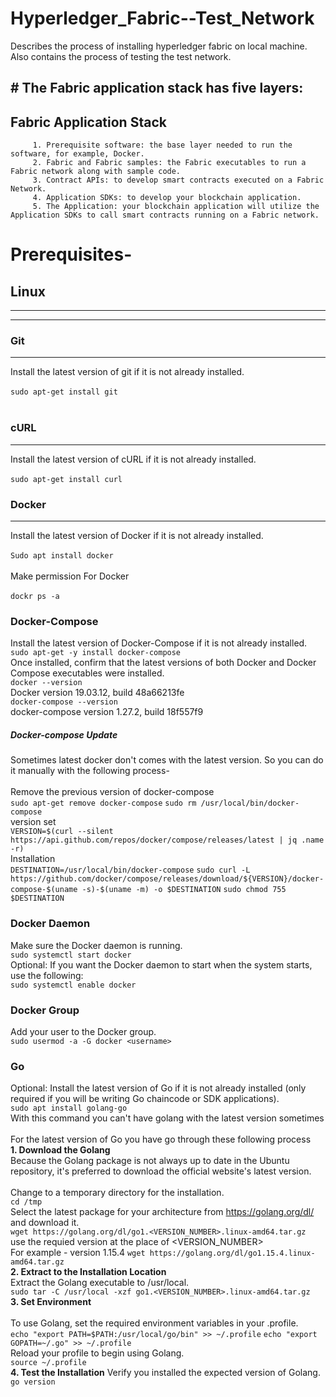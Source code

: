 # Hyperledger_Fabric--Test_Network
 Describes the process of installing hyperledger fabric on local machine. Also contains the process of testing the test network.
 
## # The Fabric application stack has five layers:

 ## Fabric Application Stack
         1. Prerequisite software: the base layer needed to run the software, for example, Docker.
         2. Fabric and Fabric samples: the Fabric executables to run a Fabric network along with sample code.
         3. Contract APIs: to develop smart contracts executed on a Fabric Network.
         4. Application SDKs: to develop your blockchain application.
         5. The Application: your blockchain application will utilize the Application SDKs to call smart contracts running on a Fabric network.
 
# Prerequisites-
## **Linux**
------------
---
### Git
---
Install the latest version of git if it is not already installed.<br>
<br>
`sudo apt-get install git`
<br>
<br>

### cURL
---
Install the latest version of cURL if it is not already installed.<br><br>
`sudo apt-get install curl`


### Docker
---
Install the latest version of Docker if it is not already installed.<br><br>
`Sudo apt install docker`
<br><br>Make permission For Docker<br><br>
`dockr ps -a`
### Docker-Compose
Install the latest version of Docker-Compose if it is not already installed.<br>
`sudo apt-get -y install docker-compose`
<br>Once installed, confirm that the latest versions of both Docker and Docker Compose executables were installed.<br>
`docker --version`
<br>Docker version 19.03.12, build 48a66213fe<br>
`docker-compose --version`
<br>docker-compose version 1.27.2, build 18f557f9<br>
  ##### Docker-compose Update
Sometimes latest docker don't comes with the latest version. So you can do it manually with the following process-<br>
<br>Remove the previous version of docker-compose<br>
`sudo apt-get remove docker-compose`
`sudo rm /usr/local/bin/docker-compose`
<br>version set<br>
`VERSION=$(curl --silent https://api.github.com/repos/docker/compose/releases/latest | jq .name -r)`
<br>Installation<br>
`DESTINATION=/usr/local/bin/docker-compose`
`sudo curl -L https://github.com/docker/compose/releases/download/${VERSION}/docker-compose-$(uname -s)-$(uname -m) -o $DESTINATION`
`sudo chmod 755 $DESTINATION`
### Docker Daemon
Make sure the Docker daemon is running.<br>
`sudo systemctl start docker`
<br>  Optional: If you want the Docker daemon to start when the system starts, use the following:<br>
`sudo systemctl enable docker`
### Docker Group
Add your user to the Docker group.<br>
`sudo usermod -a -G docker <username>`
### Go
Optional: Install the latest version of Go if it is not already installed (only required if you will be writing Go chaincode or SDK applications).<br>
`sudo apt install golang-go`
<br>With this command you can't have golang with the latest version sometimes<br>
<br>For the latest version of Go you have go through these following process<br>
**1. Download the Golang**
<br> Because the Golang package is not always up to date in the Ubuntu repository, it's preferred to download the official website's latest version.<br>
<br>Change to a temporary directory for the installation.<br>
`cd /tmp`
<br>Select the latest package for your architecture from https://golang.org/dl/ and download it.<br>
`wget https://golang.org/dl/go1.<VERSION_NUMBER>.linux-amd64.tar.gz`
<br> use the requied version at the place of <VERSION_NUMBER><br> 
For example - version 1.15.4
`wget https://golang.org/dl/go1.15.4.linux-amd64.tar.gz`
<br>**2. Extract to the Installation Location**<br>
Extract the Golang executable to /usr/local.<br>
`sudo tar -C /usr/local -xzf go1.<VERSION_NUMBER>.linux-amd64.tar.gz`
<br>**3. Set Environment**<br>
<br>To use Golang, set the required environment variables in your .profile.<br>
`echo "export PATH=$PATH:/usr/local/go/bin" >> ~/.profile`
`echo "export GOPATH=~/.go" >> ~/.profile`
<br>Reload your profile to begin using Golang.<br>
`source ~/.profile`
<br>**4. Test the Installation**
Verify you installed the expected version of Golang.<br>
`go version`







